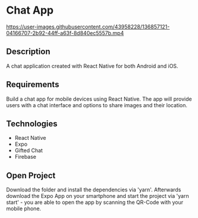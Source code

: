 # Chat App

https://user-images.githubusercontent.com/43958228/136857121-04166707-2b92-44ff-a63f-8d840ec5557b.mp4

## Description

A chat application created with React Native for both Android and iOS.

## Requirements

Build a chat app for mobile devices using React Native. The app will provide users with a chat interface and options to share images and their location.

## Technologies

- React Native
- Expo
- Gifted Chat
- Firebase

## Open Project

Download the folder and install the dependencies via 'yarn'. Afterwards download the Expo App on your smartphone and start the project via 'yarn start' - you are able to open the app by scanning the QR-Code with your mobile phone.
